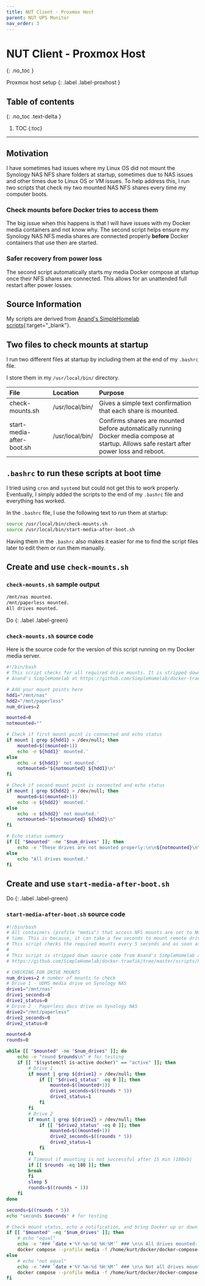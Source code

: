 ```yaml
---
title: NUT Client - Proxmox Host
parent: NUT UPS Monitor
nav_order: 3
---
```


# <i class="fab fa-mixer" style="color: #D6762C"></i> NUT Client - Proxmox Host
{: .no_toc }

<i class="fab fa-mixer" style="color: black"></i> Proxmox host setup
{: .label .label-proxhost }

## Table of contents
{: .no_toc .text-delta }

1. TOC
{:toc}

---

## Motivation

I have sometimes had issues where my Linux OS did not mount the Synology NAS NFS share folders at startup, sometimes due to NAS issues and other times due to Linux OS or VM issues. To help address this, I run two scripts that check my two mounted NAS NFS shares every time my computer boots.

### Check mounts before Docker tries to access them

The big issue when this happens is that I will have issues with my Docker media containers and not know why. The second script helps ensure my Synology NAS NFS media shares are connected properly **before** Docker containers that use then are started.

### Safer recovery from power loss

The second script automatically starts my media Docker compose at startup once their NFS shares are connected. This allows for an unattended full restart after power losses.

## Source Information

My scripts are derived from [Anand's SimpleHomelab scripts](https://github.com/SimpleHomelab/docker-traefik/tree/master/scripts/hs){:target="_blank"}.

## Two files to check mounts at startup

I run two different files at startup by including them at the end of my `.bashrc` file.

I store them in my `/usr/local/bin/` directory.

| File        | Location         | Purpose |
|:-------------|:------------------|:------|
| check-mounts.sh | /usr/local/bin/ | Gives a simple text confirmation that each share is mounted.  |
| start-media-after-boot.sh | /usr/local/bin/ | Confirms shares are mounted before automatically running Docker media compose at startup. Allows safe restart after power loss and reboot. |

## `.bashrc` to run these scripts at boot time

I tried using `cron` and `systemd` but could not get this to work properly. Eventually, I simply added the scripts to the end of my `.bashrc` file and everything has worked.

In the `.bashrc` file, I use the following text to run them at startup:

```bash
source /usr/local/bin/check-mounts.sh
source /usr/local/bin/start-media-after-boot.sh
```

Having them in the `.bashrc` also makes it easier for me to find the script files later to edit them or run them manually.

## Create and use `check-mounts.sh`

### `check-mounts.sh` sample output

```sh
/mnt/nas mounted.
/mnt/paperless mounted.
All drives mounted.
```

Do
{: .label .label-green}

### `check-mounts.sh` source code

Here is the source code for the version of this script running on my Docker media server.

```bash
#!/bin/bash
# This script checks for all required drive mounts. It is stripped down source code from
# Anand's SimpleHomelab at https://github.com/SimpleHomelab/docker-traefik/tree/master/scripts/hs

# Add your mount points here
hdd1="/mnt/nas"
hdd2="/mnt/paperless"
num_drives=2

mounted=0
notmounted=""

# Check if first mount point is connected and echo status 
if mount | grep ${hdd1} > /dev/null; then
	mounted=$((mounted+1))
	echo -e ${hdd1}' mounted.'
else 
	echo -e ${hdd1}' not mounted.'
	notmounted="${notmounted} ${hdd1}\n"
fi

# Check if second mount point is connected and echo status 
if mount | grep ${hdd2} > /dev/null; then
	mounted=$((mounted+1))
	echo -e ${hdd2}' mounted.'
else 
	echo -e ${hdd2}' not mounted.'
	notmounted="${notmounted} ${hdd2}\n"
fi

# Echo status summary
if [[ "$mounted" -ne "$num_drives" ]]; then
	echo -e "These drives are not mounted properly:\n\n${notmounted}\n\." 
else
	echo "All drives mounted." 
fi
```


## Create and use `start-media-after-boot.sh`

Do
{: .label .label-green}

### `start-media-after-boot.sh` source code

```bash
#!/bin/bash
# All containers (profile "media") that access NFS mounts are set to NOT restart automatically at boot
# time. This is because, it can take a few seconds to mount remote drives.
# This script checks the required mounts every 5 seconds and as soon as required drives are mounted, it starts the "media" containers.
#
# This script is stripped down source code from Anand's SimpleHomelab at
# https://github.com/SimpleHomelab/docker-traefik/tree/master/scripts/hs

# CHECKING FOR DRIVE MOUNTS
num_drives=2 # number of mounts to check
# Drive 1 - UDMS media drive on Synology NAS
drive1="/mnt/nas"
drive1_seconds=0
drive1_status=0
# Drive 2 - Paperless docs drive on Synology NAS
drive2="/mnt/paperless"
drive2_seconds=0
drive2_status=0

mounted=0
rounds=0

while [[ "$mounted" -ne "$num_drives" ]]; do
	echo -e "round $rounds\n" # for testing
	if [[ "$(systemctl is-active docker)" == "active" ]]; then
		# Drive 1
		if mount | grep ${drive1} > /dev/null; then
			if [[ "$drive1_status" -eq 0 ]]; then
				mounted=$((mounted+1))
				drive1_seconds=$((rounds * 5))
				drive1_status=1
			fi
		fi
		# Drive 2
		if mount | grep ${drive2} > /dev/null; then
			if [[ "$drive2_status" -eq 0 ]]; then
				mounted=$((mounted+1))
				drive2_seconds=$((rounds * 5))
				drive2_status=1
			fi
		fi
		# Timeout if mounting is not successful after 15 min (180x5)
		if [[ $rounds -eq 180 ]]; then
		break
		fi
		sleep 5
		rounds=$((rounds + 1))
	fi
done

seconds=$((rounds * 5))
echo "seconds $seconds" # for testing

# Check mount status, echo a notification, and bring Docker up or down
if [[ "$mounted" -eq "$num_drives" ]]; then
	# echo "equal"
	echo -e "### `date +'%Y-%m-%d %H:%M'` ### \n\n All drives mounted: \n\n - $drive1 in $drive1_seconds\n\n - $drive2 in $drive2_seconds\n\nStarting media containers."
	docker compose --profile media -f /home/kurt/docker/docker-compose-udms.yml up -d
else
	# echo "not equal"
	echo -e "### `date +'%Y-%m-%d %H:%M'` ### \n\n Not all drives mounted after reboot: \n\n - $drive1 is $drive1_status\n\nTimed out after $seconds seconds." | mail -s "[$HOSTNAME] Mounted not equal to $num_drives."
	docker compose --profile media -f /home/kurt/docker/docker-compose-udms.yml down
fi
```